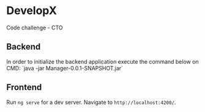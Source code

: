 # DevelopX
Code challenge - CTO 
## Backend 
<p> In order to initialize the backend application execute the command below on CMD: <b></b>
`java -jar Manager-0.0.1-SNAPSHOT.jar`

## Frontend
Run `ng serve` for a dev server. Navigate to `http://localhost:4200/`.
